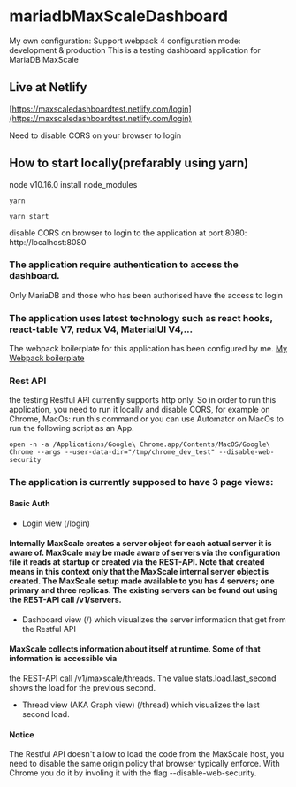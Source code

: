 # mariadbMaxScaleDashboard
My own configuration: Support webpack 4 configuration mode: development & production
This is a testing dashboard application for MariaDB MaxScale

## Live at Netlify
[https://maxscaledashboardtest.netlify.com/login](https://maxscaledashboardtest.netlify.com/login)

Need to disable CORS on your browser to login

## How to start locally(prefarably using yarn)
node v10.16.0
install node_modules

`yarn`

`yarn start`

disable CORS on browser to login to the application at port 8080: http://localhost:8080

### The application require authentication to access the dashboard.
Only MariaDB and those who has been authorised have the access to login

### The application uses latest technology such as react hooks, react-table V7, redux V4, MaterialUI V4,...
The webpack boilerplate for this application has been configured by me.
[My Webpack boilerplate ](https://github.com/duongthienlee/webpack-react-from-scratch)


### Rest API
the testing Restful API currently supports http only.
So in order to run this application, you need to run it locally and disable CORS, for example on Chrome, MacOs:
run this command or you can use Automator on MacOs to run the following script as an App.

`open -n -a /Applications/Google\ Chrome.app/Contents/MacOS/Google\ Chrome --args --user-data-dir="/tmp/chrome_dev_test" --disable-web-security`

### The application is currently supposed to have 3 page views:
#### Basic Auth
* Login view (/login)

#### Internally MaxScale creates a server object for each actual server it is aware of. MaxScale may be made aware of servers via the configuration file it reads at startup or created via the REST-API. Note that created means in this context only that the MaxScale internal server object is created. The MaxScale setup made available to you has 4 servers; one primary and three replicas. The existing servers can be found out using the REST-API call /v1/servers.
* Dashboard view (/) which visualizes the server information that get from the Restful API

#### MaxScale collects information about itself at runtime. Some of that information is accessible via
the REST-API call /v1/maxscale/threads. The value stats.load.last_second shows the load
for the previous second.
* Thread view (AKA Graph view) (/thread) which visualizes the last second load.

#### Notice
The Restful API doesn't allow to load the code from the MaxScale host, you need to disable
the same origin policy that browser typically enforce. With Chrome you do it by involing it
with the flag --disable-web-security.
